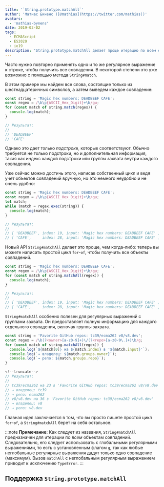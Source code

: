 ```yaml
---
title: '`String.prototype.matchAll`'
author: 'Матиас Биненс ([@mathias](https://twitter.com/mathias))'
avatars:
  - 'mathias-bynens'
date: 2019-02-02
tags:
  - ECMAScript
  - ES2020
  - io19
description: 'String.prototype.matchAll делает проще итерацию по всем объектам совпадения от заданного регулярного выражения.'
---
```

Часто нужно повторно применять одно и то же регулярное выражение к строке, чтобы получить все совпадения. В некоторой степени это уже возможно с помощью метода `String#match`.

В этом примере мы найдем все слова, состоящие только из шестнадцатеричных символов, а затем выведем каждое совпадение:

```js
const string = 'Magic hex numbers: DEADBEEF CAFE';
const regex = /\b\p{ASCII_Hex_Digit}+\b/gu;
for (const match of string.match(regex)) {
  console.log(match);
}

// Результат:
//
// 'DEADBEEF'
// 'CAFE'
```

Однако это дает только _подстроки_, которые соответствуют. Обычно требуется не только подстроки, но и дополнительная информация, такая как индекс каждой подстроки или группы захвата внутри каждого совпадения.

Уже сейчас можно достичь этого, написав собственный цикл и ведя учет объектов совпадений вручную, но это немного неудобно и не очень удобно:

```js
const string = 'Magic hex numbers: DEADBEEF CAFE';
const regex = /\b\p{ASCII_Hex_Digit}+\b/gu;
let match;
while (match = regex.exec(string)) {
  console.log(match);
}

// Результат:
//
// [ 'DEADBEEF', index: 19, input: 'Magic hex numbers: DEADBEEF CAFE' ]
// [ 'CAFE',     index: 28, input: 'Magic hex numbers: DEADBEEF CAFE' ]
```

Новый API `String#matchAll` делает это проще, чем когда-либо: теперь вы можете написать простой цикл `for`-`of`, чтобы получить все объекты совпадений.

```js
const string = 'Magic hex numbers: DEADBEEF CAFE';
const regex = /\b\p{ASCII_Hex_Digit}+\b/gu;
for (const match of string.matchAll(regex)) {
  console.log(match);
}

// Результат:
//
// [ 'DEADBEEF', index: 19, input: 'Magic hex numbers: DEADBEEF CAFE' ]
// [ 'CAFE',     index: 28, input: 'Magic hex numbers: DEADBEEF CAFE' ]
```

`String#matchAll` особенно полезен для регулярных выражений с группами захвата. Он предоставляет полную информацию для каждого отдельного совпадения, включая группы захвата.

```js
const string = 'Favorite GitHub repos: tc39/ecma262 v8/v8.dev';
const regex = /\b(?<owner>[a-z0-9]+)\/(?<repo>[a-z0-9\.]+)\b/g;
for (const match of string.matchAll(regex)) {
  console.log(`${match[0]} на ${match.index} в '${match.input}'`);
  console.log(`→ владелец: ${match.groups.owner}`);
  console.log(`→ репо: ${match.groups.repo}`);
}

<!--truncate-->
// Результат:
//
// tc39/ecma262 на 23 в 'Favorite GitHub repos: tc39/ecma262 v8/v8.dev'
// → владелец: tc39
// → репо: ecma262
// v8/v8.dev на 36 в 'Favorite GitHub repos: tc39/ecma262 v8/v8.dev'
// → владелец: v8
// → репо: v8.dev
```

Главная идея заключается в том, что вы просто пишете простой цикл `for`-`of`, а `String#matchAll` берет на себя остальное.

:::note
**Примечание:** Как следует из названия, `String#matchAll` предназначен для итерации по _всем_ объектам совпадений. Следовательно, его следует использовать с глобальными регулярными выражениями, то есть с установленным флагом `g`, так как любые неглобальные регулярные выражения дадут только одно совпадение (максимум). Вызов `matchAll` с неглобальным регулярным выражением приводит к исключению `TypeError`.
:::

## Поддержка `String.prototype.matchAll`

<feature-support chrome="73 /blog/v8-release-73#string.prototype.matchall"
                 firefox="67"
                 safari="13"
                 nodejs="12"
                 babel="yes https://github.com/zloirock/core-js#ecmascript-string-and-regexp"></feature-support>
